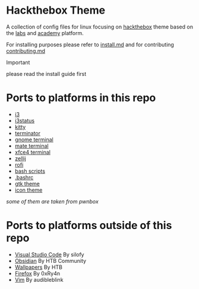 # Hackthebox Theme
A collection of config files for linux focusing on [hackthebox](https://www.hackthebox.com/) theme based on the [labs](https://app.hackthebox.com/) and [academy](https://academy.hackthebox.com/) platform.

For installing purposes please refer to [install.md](./install.nd) and for contributing [contributing.md](./contributing.nd) 

> [!IMPORTANT]  
> please read the install guide first

# Ports to platforms in this repo
* [i3](.config/i3/config)
* [i3status](.config/i3status/config)
* [kitty](.config/kitty/kitty.conf)
* [terminator](.config/terminator/config)
* [gnome terminal](/dconf/gnome-terminal-profiles.dconf)
* [mate terminal](/dconf/mate-terminal-profiles.dconf)
* [xfce4 terminal](/usr/share/xfce4/terminal/colorschemes/hackthebox.theme)
* [zellij](.config/zellij/themes/htb.kdl)
* [rofi](.config/rofi/config.rasi)
* [bash scripts](/etc/htb)
* [.bashrc](./.bashrc)
* [gtk theme](./usr/share/themes/Hack-The-Box)
* [icon theme](./usr/share/icons/Hack-The-Box-Icons)

*some of them are taken from pwnbox*

# Ports to platforms outside of this repo
* [Visual Studio Code](https://marketplace.visualstudio.com/items?itemName=silofy.hackthebox) By silofy
* [Obsidian](https://github.com/golam71/obsidian-hackthebox) By HTB Community
* [Wallpapers](https://www.hackthebox.com/images/landingv3/wallpapers/community-wallpapers.zip) By HTB
* [Firefox](https://addons.mozilla.org/en-US/firefox/addon/hack-the-box-v3-theme/) By 0xRy4n
* [Vim](https://github.com/audibleblink/hackthebox.vim) By audibleblink
